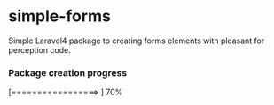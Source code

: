 simple-forms
============

Simple Laravel4 package to creating forms elements with pleasant for perception code.

### Package creation progress
[=================>        ] 70%
